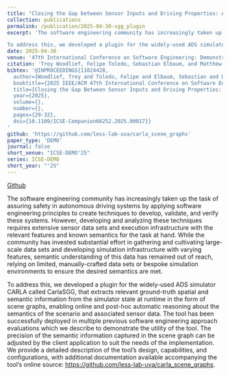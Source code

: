 ```yaml
---
title: "Closing the Gap between Sensor Inputs and Driving Properties: A Scene Graph Generator for CARLA"
collection: publications
permalink: /publication/2025-04-30-sgg_plugin
excerpt: 'The software engineering community has increasingly taken up the task of assuring safety in autonomous driving systems by applying software engineering principles to create techniques to develop, validate, and verify these systems. However, developing and analyzing these techniques requires extensive sensor data sets and execution infrastructure with the relevant features and known semantics for the task at hand. While the community has invested substantial effort in gathering and cultivating large-scale data sets and developing simulation infrastructure with varying features, semantic understanding of this data has remained out of reach, relying on limited, manually-crafted data sets or bespoke simulation environments to ensure the desired semantics are met.

To address this, we developed a plugin for the widely-used ADS simulator CARLA called CarlaSGG, that extracts relevant ground-truth spatial and semantic information from the simulator state at runtime in the form of scene graphs, enabling online and post-hoc automatic reasoning about the semantics of the scenario and associated sensor data. The tool has been successfully deployed in multiple previous software engineering approach evaluations which we describe to demonstrate the utility of the tool. The precision of the semantic information captured in the scene graph can be adjusted by the client application to suit the needs of the implementation. We provide a detailed description of the tool’s design, capabilities, and configurations, with additional documentation available accompanying the tool’s online source: https://github.com/less-lab-uva/carla_scene_graphs.'
date: 2025-04-30
venue: '47th International Conference on Software Engineering: Demonstrations (ICSE-DEMO&apos;25)'
citation: 'Trey Woodlief, Felipe Toledo, Sebastian Elbaum, and Matthew B. Dwyer, &quot;Closing the Gap Between Sensor Inputs and Driving Properties: A Scene Graph Generator for CARLA,&quot; 2025 IEEE/ACM 47th International Conference on Software Engineering: Companion Proceedings (ICSE-Companion), Ottawa, ON, Canada, 2025, pp. 29-32, doi: 10.1109/ICSE-Companion66252.2025.00017.'
bibtex: '@INPROCEEDINGS{11024428,
  author={Woodlief, Trey and Toledo, Felipe and Elbaum, Sebastian and Dwyer, Matthew B.},
  booktitle={2025 IEEE/ACM 47th International Conference on Software Engineering: Companion Proceedings (ICSE-Companion)},
  title={Closing the Gap Between Sensor Inputs and Driving Properties: A Scene Graph Generator for CARLA},
  year={2025},
  volume={},
  number={},
  pages={29-32},
  doi={10.1109/ICSE-Companion66252.2025.00017}}
'
github: 'https://github.com/less-lab-uva/carla_scene_graphs'
paper_type: 'DEMO'
journal: false
short_venue: "ICSE-DEMO'25"
series: ICSE-DEMO
short_year: "'25"
---
```

<a href="https://github.com/less-lab-uva/carla_scene_graphs"><i class="fab fa-fw fa-github" aria-hidden="true"></i> Github</a>

The software engineering community has increasingly taken up the task of assuring safety in autonomous driving systems by applying software engineering principles to create techniques to develop, validate, and verify these systems. However, developing and analyzing these techniques requires extensive sensor data sets and execution infrastructure with the relevant features and known semantics for the task at hand. While the community has invested substantial effort in gathering and cultivating large-scale data sets and developing simulation infrastructure with varying features, semantic understanding of this data has remained out of reach, relying on limited, manually-crafted data sets or bespoke simulation environments to ensure the desired semantics are met.

To address this, we developed a plugin for the widely-used ADS simulator CARLA called CarlaSGG, that extracts relevant ground-truth spatial and semantic information from the simulator state at runtime in the form of scene graphs, enabling online and post-hoc automatic reasoning about the semantics of the scenario and associated sensor data. The tool has been successfully deployed in multiple previous software engineering approach evaluations which we describe to demonstrate the utility of the tool. The precision of the semantic information captured in the scene graph can be adjusted by the client application to suit the needs of the implementation. We provide a detailed description of the tool’s design, capabilities, and configurations, with additional documentation available accompanying the tool’s online source: https://github.com/less-lab-uva/carla_scene_graphs.
